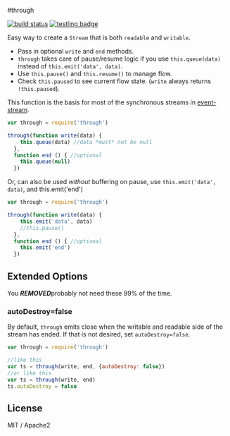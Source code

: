 #through

[![build status](https://secure.travis-ci.org/dominictarr/through.png)](http://travis-ci.org/dominictarr/through)
[![testling badge](https://ci.testling.com/dominictarr/through.png)](https://ci.testling.com/dominictarr/through)

Easy way to create a `Stream` that is both `readable` and `writable`. 

* Pass in optional `write` and `end` methods.
* `through` takes care of pause/resume logic if you use `this.queue(data)` instead of `this.emit('data', data)`.
* Use `this.pause()` and `this.resume()` to manage flow.
* Check `this.paused` to see current flow state. (`write` always returns `!this.paused`).

This function is the basis for most of the synchronous streams in 
[event-stream](http://github.com/dominictarr/event-stream).

``` js
var through = require('through')

through(function write(data) {
    this.queue(data) //data *must* not be null
  },
  function end () { //optional
    this.queue(null)
  })
```

Or, can also be used _without_ buffering on pause, use `this.emit('data', data)`,
and this.emit('end')

``` js
var through = require('through')

through(function write(data) {
    this.emit('data', data)
    //this.pause() 
  },
  function end () { //optional
    this.emit('end')
  })
```

## Extended Options

You ***REMOVED***probably not need these 99% of the time.

### autoDestroy=false

By default, `through` emits close when the writable
and readable side of the stream has ended.
If that is not desired, set `autoDestroy=false`.

``` js
var through = require('through')

//like this
var ts = through(write, end, {autoDestroy: false})
//or like this
var ts = through(write, end)
ts.autoDestroy = false
```

## License

MIT / Apache2

